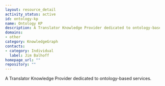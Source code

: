 ```yaml
---
layout: resource_detail
activity_status: active
id: ontology-kp
name: Ontology KP
description: A Translator Knowledge Provider dedicated to ontology-based services.
domains:
- other
category: KnowledgeGraph
contacts:
- category: Individual
  label: Jim Balhoff
homepage_url: ""
repository: ""
---
```


A Translator Knowledge Provider dedicated to ontology-based services.
